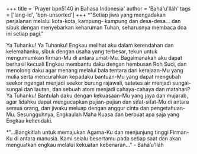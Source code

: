 +++
title = 'Prayer bpn5140 in Bahasa Indonesia'
author = 'Bahá'u'lláh'
tags = ['lang-id', 'bpn-unsorted']
+++
*"Setiap jiwa yang mengadakan perjalanan melalui kota-kota, kampung- kampung dan desa-desa... dan sibuk dengan menyebarkan keharuman Tuhan, seharusnya membaca doa ini setiap pagi."

Ya Tuhanku! Ya Tuhanku! Engkau melihat aku dalam kerendahan dan kelemahanku, sibuk dengan usaha yang terbesar, tekun untuk mengumumkan firman-Mu di antara umat-Mu. Bagaimanakah aku dapat berhasil kecuali Engkau membantu daku dengan hembusan Roh Suci, dan menolong daku agar menang melalui bala tentara dari kerajaan-Mu yang mulia serta mencurahkan kepadaku bantuan-Mu yang dapat mengubah seekor ngengat menjadi seekor burung rajawali, setetes air menjadi sungai-sungai dan lautan, dan sebuah atom menjadi cahaya-cahaya dan matahari? Ya Tuhanku! Bantulah daku dengan kekuasaan-Mu yang jaya dan mujarab, agar lidahku dapat mengucapkan pujian-pujian dan sifat-sifat-Mu di antara semua orang, dan jiwaku meluap dengan anggur cinta dan pengetahuan-Mu. Sesungguhnya, Engkaulah Maha Kuasa dan berbuat apa saja yang Engkau kehendaki.

*"...Bangkitlah untuk memajukan Agama-Ku dan menjunjung tinggi Firman-Ku di antara manusia. Kami selalu besertamu pada setiap saat dan akan menguatkan engkau melalui kekuatan kebenaran..." - Bahá’u’lláh
